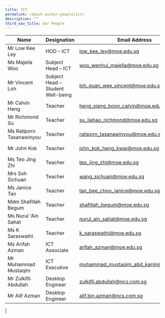 ```yaml
---
title: ICT
permalink: /about-us/our-people/ict/
description: ""
third_nav_title: Our People
---
```

| Name | Designation | Email Address | Contact |
|---|---|---|---|
| Mr Low Kee Ley | HOD – ICT | [low_kee_ley@moe.edu.sg](mailto:low_kee_ley@moe.edu.sg) | 65938-115 |
| Ms Majella Woo | Subject Head – ICT | [woo_wenhui_majella@moe.edu.sg](mailto:woo_wenhui_majella@moe.edu.sg) | 65938-129 |
| Mr Vincent Loh | Subject Head – Student Well-being |  [loh_guan_wee_vincent@moe.edu.sg](mailto:loh_guan_wee_vincent@moe.edu.sg) | 65938-150  |
| Mr Calvin Heng | Teacher | [heng_siang_boon_calvin@moe.edu.sg](mailto:heng_siang_boon_calvin@moe.edu.sg) | 65938-141 |
| Mr Richmond Su | Teacher | [su_jiahao_richmond@moe.edu.sg](mailto:su_jiahao_richmond@moe.edu.sg) | 65938-167 |
| Ms Ratiporn Tasanawinyou |  Teacher | [ratiporn_tasanawinyou@moe.edu.sg](mailto:ratiporn_tasanawinyou@moe.edu.sg) | 65938-145 |
| Mr John Kok | Teacher | [john_kok_heng_kwai@moe.edu.sg](mailto:john_kok_heng_kwai@moe.edu.sg) | 65938-127 |
| Ms Teo Jing Zhi | Teacher | [teo_jing_zhi@moe.edu.sg](mailto:teo_jing_zhi@moe.edu.sg) | 65938-205 |
| Mrs Soh Sichuan | Teacher | [wang_sichuan@moe.edu.sg](mailto:wang_sichuan@moe.edu.sg) | 65938-204 |
| Ms Janice Tan | Teacher | [tan_bee_choo_janice@moe.edu.sg](mailto:tan_bee_choo_janice@moe.edu.sg) | 65838-168 |
| Mdm Shafillah Begum | Teacher | [shafillah_begum@moe.edu.sg](mailto:shafillah_begum@moe.edu.sg) | 65838-168 |
| Ms Nurul 'Ain Sahat | Teacher | [nurul_ain_sahat@moe.edu.sg](mailto:nurul_ain_sahat@moe.edu.sg) | 65938-149 |
| Ms K Saraswathi | Teacher | [k_saraswathi@moe.edu.sg](mailto:k_saraswathi@moe.edu.sg) | 65938-145 |
| Ms Arifah Azman | ICT Associate |  [arifah_azman@moe.edu.sg](mailto:arifah_azman@moe.edu.sg) | 65938-171 |
| Mr Muhammad Mustaqim | ICT Executive | [muhammad_mustaqim_abd_karim@moe.edu.sg](mailto:muhammad_mustaqim_abd_karim@moe.edu.sg)| 65938-170 |
| Mr Zulkifli Abdullah | Desktop Engineer | [zulkifli.abdullah@ncs.com.sg](mailto:zulkifli.abdullah@ncs.com.sg) | 65938-170 |
| Mr Alif Azman | Desktop Engineer | [alif.bin.azman@ncs.com.sg](mailto:alif.bin.azman@ncs.com.sg) | 65938-170 |
|